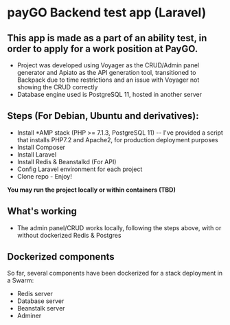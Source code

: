 # payGO Backend test app (Laravel)

## This app is made as a part of an ability test, in order to apply for a work position at PayGO. 

* Project was developed using Voyager as the CRUD/Admin panel generator and Apiato as the API generation tool, transitioned to Backpack due to time restrictions and an issue with Voyager not showing the CRUD correctly
* Database engine used is PostgreSQL 11, hosted in another server

## Steps (For Debian, Ubuntu and derivatives):

* Install *AMP stack (PHP >= 7.1.3, PostgreSQL 11) -- I've provided a script that installs PHP7.2 and Apache2, for production deployment purposes
* Install Composer
* Install Laravel
* Install Redis & Beanstalkd (For API)
* Config Laravel environment for each project
* Clone repo - Enjoy!

**You may run the project locally or within containers (TBD)**

## What's working

* The admin panel/CRUD works locally, following the steps above, with or without dockerized Redis & Postgres

## Dockerized components

So far, several components have been dockerized for a stack deployment in a Swarm:

* Redis server
* Database server
* Beanstalk server
* Adminer
